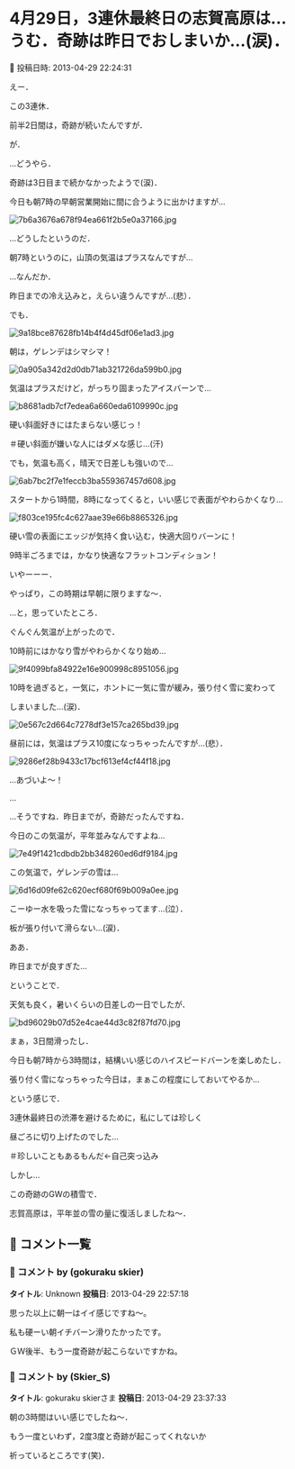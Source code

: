 # 4月29日，3連休最終日の志賀高原は…うむ．奇跡は昨日でおしまいか…(涙)．

📅 投稿日時: 2013-04-29 22:24:31

えー．


この3連休．


前半2日間は，奇跡が続いたんですが．


が．


…どうやら．


奇跡は3日目まで続かなかったようで(涙)．





今日も朝7時の早朝営業開始に間に合うように出かけますが…




![7b6a3676a678f94ea661f2b5e0a37166.jpg](images/7b6a3676a678f94ea661f2b5e0a37166.jpg)




…どうしたというのだ．


朝7時というのに，山頂の気温はプラスなんですが…


…なんだか．


昨日までの冷え込みと，えらい違うんですが…(悲）．





でも．




![9a18bce87628fb14b4f4d45df06e1ad3.jpg](images/9a18bce87628fb14b4f4d45df06e1ad3.jpg)




朝は，ゲレンデはシマシマ！




![0a905a342d2d0db71ab321726da599b0.jpg](images/0a905a342d2d0db71ab321726da599b0.jpg)




気温はプラスだけど，がっちり固まったアイスバーンで…




![b8681adb7cf7edea6a660eda6109990c.jpg](images/b8681adb7cf7edea6a660eda6109990c.jpg)




硬い斜面好きにはたまらない感じっ！


＃硬い斜面が嫌いな人にはダメな感じ…(汗)





でも，気温も高く，晴天で日差しも強いので…




![6ab7bc2f7e1feccb3ba559367457d608.jpg](images/6ab7bc2f7e1feccb3ba559367457d608.jpg)




スタートから1時間，8時になってくると，いい感じで表面がやわらかくなり…




![f803ce195fc4c627aae39e66b8865326.jpg](images/f803ce195fc4c627aae39e66b8865326.jpg)




硬い雪の表面にエッジが気持く食い込む，快適大回りバーンに！


9時半ごろまでは，かなり快適なフラットコンディション！





いやーーー．


やっぱり，この時期は早朝に限りますな～．





…と，思っていたところ．


ぐんぐん気温が上がったので．


10時前にはかなり雪がやわらかくなり始め…




![9f4099bfa84922e16e900998c8951056.jpg](images/9f4099bfa84922e16e900998c8951056.jpg)




10時を過ぎると，一気に，ホントに一気に雪が緩み，張り付く雪に変わって


しまいました…(涙)．




![0e567c2d664c7278df3e157ca265bd39.jpg](images/0e567c2d664c7278df3e157ca265bd39.jpg)







昼前には，気温はプラス10度になっちゃったんですが…(悲）．




![9286ef28b9433c17bcf613ef4cf44f18.jpg](images/9286ef28b9433c17bcf613ef4cf44f18.jpg)




…あづいよ～！


…


…そうですね．昨日までが，奇跡だったんですね．


今日のこの気温が，平年並みなんですよね…




![7e49f1421cdbdb2bb348260ed6df9184.jpg](images/7e49f1421cdbdb2bb348260ed6df9184.jpg)




この気温で，ゲレンデの雪は…




![6d16d09fe62c620ecf680f69b009a0ee.jpg](images/6d16d09fe62c620ecf680f69b009a0ee.jpg)




こーゆー水を吸った雪になっちゃってます…(泣）．


板が張り付いて滑らない…(涙)．


ああ．


昨日までが良すぎた…





ということで．


天気も良く，暑いくらいの日差しの一日でしたが．




![bd96029b07d52e4cae44d3c82f87fd70.jpg](images/bd96029b07d52e4cae44d3c82f87fd70.jpg)




まぁ，3日間滑ったし．


今日も朝7時から3時間は，結構いい感じのハイスピードバーンを楽しめたし．


張り付く雪になっちゃった今日は，まぁこの程度にしておいてやるか…


という感じで．


3連休最終日の渋滞を避けるために，私にしては珍しく


昼ごろに切り上げたのでした…


＃珍しいこともあるもんだ←自己突っ込み





しかし…


この奇跡のGWの積雪で．


志賀高原は，平年並の雪の量に復活しましたね～．

## 💬 コメント一覧

### 💬 コメント by (gokuraku skier)
**タイトル**: Unknown
**投稿日**: 2013-04-29 22:57:18

思った以上に朝一はイイ感じですね～。



私も硬ーい朝イチバーン滑りたかったです。



ＧＷ後半、もう一度奇跡が起こらないですかね。

### 💬 コメント by (Skier_S)
**タイトル**: gokuraku skierさま
**投稿日**: 2013-04-29 23:37:33

朝の3時間はいい感じでしたね～．



もう一度といわず，2度3度と奇跡が起こってくれないか

祈っているところです(笑)．

